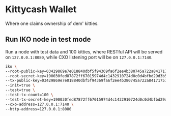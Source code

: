 # Kittycash Wallet

Where one claims ownership of dem' kitties.

## Run IKO node in test mode

Run a node with test data and 100 kitties, where RESTful API will be served on `127.0.0.1:8080`, while CXO listening port will be on `127.0.0.1:7140`.

```bash
iko \
--root-public-key=03429869e7e018840dbf5f94369fa6f2ee4b380745a722a84171757a25ac1bb753 \
--root-secret-key=190030fed87872ff67015974d4c1432910724d0c0d4bfbd29d3b593dba936155 \
--tx-public-key=03429869e7e018840dbf5f94369fa6f2ee4b380745a722a84171757a25ac1bb753 \
--init=true \
--test=true \
--test-tx-count=100 \
--test-tx-secret-key=190030fed87872ff67015974d4c1432910724d0c0d4bfbd29d3b593dba936155 \
--cxo-address=127.0.0.1:7140 \
--http-address=127.0.0.1:8080 
```